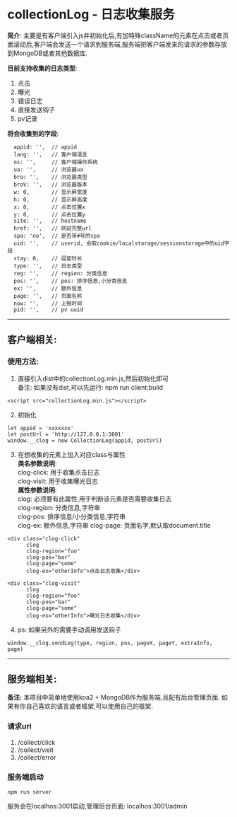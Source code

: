 # collectionLog - 日志收集服务

**简介**: 主要是有客户端引入js并初始化后,有加特殊className的元素在点击或者页面滚动后,客户端会发送一个请求到服务端,服务端把客户端发来的请求的参数存放到MongoDB或者其他数据库.  

**目前支持收集的日志类型**:
1. 点击
2. 曝光
3. 错误日志
4. 直接发送钩子
5. pv记录

**将会收集到的字段**:
```
  appid: '',  // appid
  lang: '',   // 客户端语言
  os: '',     // 客户端操作系统
  ua: '',     // 浏览器ua
  bro: '',    // 浏览器类型
  broV: '',   // 浏览器版本
  w: 0,       // 显示屏宽度
  h: 0,       // 显示屏高度
  x: 0,       // 点击位置x
  y: 0,       // 点击位置y
  site: '',   // hostname
  href: '',   // 网站完整url
  spa: 'no',  // 是否带#号的spa
  uid: '',    // userid, 会取cookie/localstorage/sessionstorage中的uid字段
  stay: 0,    // 逗留时长
  type: '',   // 日志类型
  reg: '',    // region: 分类信息  
  pos: '',    // pos: 排序信息,小分类信息  
  ex: '',     // 额外信息  
  page: '',   // 页面名称
  now: '',    // 上报时间  
  pid: '',    // pv uuid  
```

---  
## **客户端相关**:

### 使用方法:  
1. 直接引入dist中的collectionLog.min.js,然后初始化即可  
备注: 如果没有dist,可以先运行: npm run client:build
```
<script src="collectionLog.min.js"></script>
```
2. 初始化
```
let appid = 'xxxxxxx'
let postUrl = 'http://127.0.0.1:3001'
window.__clog = new CollectionLog(appid, postUrl)
```
3. 在想收集的元素上加入对应class与属性  
**类名参数说明**:  
clog-click: 用于收集点击日志  
clog-visit: 用于收集曝光日志  
**属性参数说明**:  
clog: 必须要有此属性,用于判断该元素是否需要收集日志  
clog-region: 分类信息,字符串  
clog-pos: 排序信息/小分类信息,字符串  
clog-ex: 额外信息,字符串
clog-page: 页面名字,默认取document.title  
```
<div class="clog-click" 
      clog 
      clog-region="foo" 
      clog-pos="bar" 
      clog-page="some"  
      clog-ex="otherInfo">点击日志收集</div>

<div class="clog-visit" 
      clog 
      clog-region="foo" 
      clog-pos="bar" 
      clog-page="some"  
      clog-ex="otherInfo">曝光日志收集</div>
```

4. ps: 如果另外的需要手动调用发送钩子
```
window.__clog.sendLog(type, region, pos, pageX, pageY, extraInfo, page)
```

---  
 
## **服务端相关**:  
**备注:** 本项目中简单地使用koa2 + MongoDB作为服务端,且配有后台管理页面.  如果有你自己喜欢的语言或者框架,可以使用自己的框架.

### **请求url**
1. /collect/click
2. /collect/visit
3. /collect/error

### **服务端启动**
```
npm run server
```
服务会在localhos:3001启动,管理后台页面: localhos:3001/admin